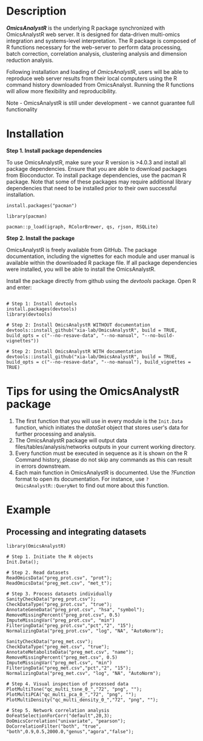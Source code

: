 
# Description

**_OmicsAnalystR_** is the underlying R package synchronized with OmicsAnalystR web server. It is designed for data-driven multi-omics integration and systems-level interpretation. The R package is composed of R functions necessary for the web-server to perform data processing, batch correction, correlation analysis, clustering analysis and dimension reduction analysis.

Following installation and loading of _OmicsAnalystR_, users will be able to reproduce web server results from their local computers using the R command history downloaded from OmicsAnalyst. Running the R functions will allow more flexibility and reproducibility.

Note - OmicsAnalystR is still under development - we cannot guarantee full functionality
# Installation

**Step 1. Install package dependencies**

To use OmicsAnalystR, make sure your R version is >4.0.3 and install all package dependencies. Ensure that you are able to download packages from Bioconductor. To install package dependencies, use the pacman R package. Note that some of these packages may require additional library dependencies that need to be installed prior to their own successful installation.

```
install.packages("pacman")

library(pacman)

pacman::p_load(igraph, RColorBrewer, qs, rjson, RSQLite)
```

**Step 2. Install the package**

OmicsAnalystR is freely available from GitHub. The package documentation, including the vignettes for each module and user manual is available within the downloaded R package file. If all package dependencies were installed, you will be able to install the OmicsAnalystR. 

Install the package directly from github using the _devtools_ package. Open R and enter:

```

# Step 1: Install devtools
install.packages(devtools)
library(devtools)

# Step 2: Install OmicsAnalystR WITHOUT documentation
devtools::install_github("xia-lab/OmicsAnalystR", build = TRUE, build_opts = c("--no-resave-data", "--no-manual", "--no-build-vignettes"))

# Step 2: Install OmicsAnalystR WITH documentation
devtools::install_github("xia-lab/OmicsAnalystR", build = TRUE, build_opts = c("--no-resave-data", "--no-manual"), build_vignettes = TRUE)
```

# Tips for using the OmicsAnalystR package

1. The first function that you will use in every module is the `Init.Data` function, which initiates the _dataSet_ object that stores user's data for further processing and analysis.
2. The OmicsAnalystR package will output data files/tables/analysis/networks outputs in your current working directory.
3. Every function must be executed in sequence as it is shown on the R Command history, please do not skip any commands as this can result in errors downstream.
4. Each main function in OmicsAnalystR is documented. Use the _?Function_ format to open its documentation. For instance, use `?OmicsAnalystR::QueryNet` to find out more about this function.

# Example

## Processing and integrating datasets

```
library(OmicsAnalystR)

# Step 1. Initiate the R objects
Init.Data();

# Step 2. Read datasets
ReadOmicsData("preg_prot.csv", "prot");
ReadOmicsData("preg_met.csv", "met_t");

# Step 3. Process datasets individually
SanityCheckData("preg_prot.csv");
CheckDataType("preg_prot.csv", "true");
AnnotateGeneData("preg_prot.csv", "hsa", "symbol");
RemoveMissingPercent("preg_prot.csv", 0.5)
ImputeMissingVar("preg_prot.csv", "min")
FilteringData("preg_prot.csv","pct","2", "15");
NormalizingData("preg_prot.csv", "log", "NA", "AutoNorm");

SanityCheckData("preg_met.csv");
CheckDataType("preg_met.csv", "true");
AnnotateMetaboliteData("preg_met.csv", "name");
RemoveMissingPercent("preg_met.csv", 0.5)
ImputeMissingVar("preg_met.csv", "min")
FilteringData("preg_met.csv","pct","2", "15");
NormalizingData("preg_met.csv", "log", "NA", "AutoNorm");

# Step 4. Visual inspection of processed data
PlotMultiTsne("qc_multi_tsne_0_","72", "png", "");
PlotMultiPCA("qc_multi_pca_0_","72", "png", "");
PlotMultiDensity("qc_multi_density_0_","72", "png", "");

# Step 5. Network correlation analysis
DoFeatSelectionForCorr("default",20,3);
DoOmicsCorrelation("univariate", "pearson");
DoCorrelationFilter("both", "true", "both",0.9,0.5,2000.0,"genus","agora","false");
```


